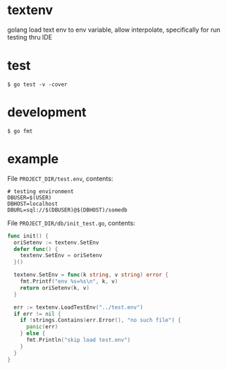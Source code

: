 # textenv
golang load text env to env variable, allow interpolate, specifically for run testing thru IDE

# test

```
$ go test -v -cover
```

# development
```
$ go fmt
```

# example

File `PROJECT_DIR/test.env`, contents:

```env
# testing environment
DBUSER=$(USER)
DBHOST=localhost
DBURL=sql://$(DBUSER)@$(DBHOST)/somedb
```

File `PROJECT_DIR/db/init_test.go`, contents:

```go
func init() {
  oriSetenv := textenv.SetEnv
  defer func() {
    textenv.SetEnv = oriSetenv
  }()

  textenv.SetEnv = func(k string, v string) error {
    fmt.Printf("env %s=%s\n", k, v)
    return oriSetenv(k, v)
  }

  err := textenv.LoadTestEnv("../test.env")
  if err != nil {
    if !strings.Contains(err.Error(), "no such file") {
      panic(err)
    } else {
      fmt.Println("skip load test.env")
    }
  }
}
```
